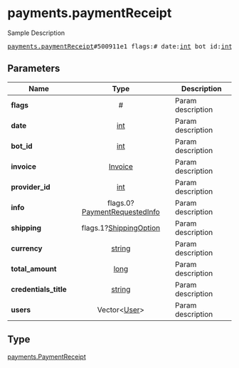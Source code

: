# payments.paymentReceipt

Sample Description

<pre>
<a href="../constructor/payments.paymentReceipt.md">payments.paymentReceipt</a>#500911e1 flags:# date:<a href="../type/int.md">int</a> bot_id:<a href="../type/int.md">int</a> invoice:<a href="../type/Invoice.md">Invoice</a> provider_id:<a href="../type/int.md">int</a> info:flags.0?<a href="../type/PaymentRequestedInfo.md">PaymentRequestedInfo</a> shipping:flags.1?<a href="../type/ShippingOption.md">ShippingOption</a> currency:<a href="../type/string.md">string</a> total_amount:<a href="../type/long.md">long</a> credentials_title:<a href="../type/string.md">string</a> users:Vector&lt;<a href="../type/User.md">User</a>&gt; = <a href="../type/payments.PaymentReceipt.md">payments.PaymentReceipt</a>;
</pre>
## Parameters

| Name | Type | Description |
|------|:----:|-------------|
| **flags** | # | Param description |
| **date** | <a href="../type/int.md">int</a> | Param description |
| **bot_id** | <a href="../type/int.md">int</a> | Param description |
| **invoice** | <a href="../type/Invoice.md">Invoice</a> | Param description |
| **provider_id** | <a href="../type/int.md">int</a> | Param description |
| **info** | flags.0?<a href="../type/PaymentRequestedInfo.md">PaymentRequestedInfo</a> | Param description |
| **shipping** | flags.1?<a href="../type/ShippingOption.md">ShippingOption</a> | Param description |
| **currency** | <a href="../type/string.md">string</a> | Param description |
| **total_amount** | <a href="../type/long.md">long</a> | Param description |
| **credentials_title** | <a href="../type/string.md">string</a> | Param description |
| **users** | Vector&lt;<a href="../type/User.md">User</a>&gt; | Param description |

## Type

<a href="../type/payments.PaymentReceipt.md">payments.PaymentReceipt</a>
